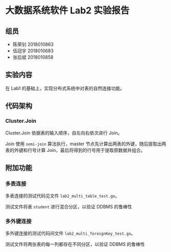 # 大数据系统软件 Lab2 实验报告

## 组员
+ 陈荣钊 2018010863
+ 伍冠宇 2018010683
+ 张后斌 2018010858

## 实验内容
在 Lab1 的基础上，实现分布式系统中对表的自然连接功能。

## 代码架构
### Cluster.Join
Cluster.Join 依据表的输入顺序，自左向右依次进行 Join。

Join 使用 `semi-join` 算法执行，master 节点先计算出两表的外键，随后提取出两表的外键和行号计算 Join，最后将得到的行号用于提取原数据并组合。

## 附加功能
### 多表连接
多表连接的测试代码见文件 `lab2_multi_table_test.go`。

测试文件将表 `student` 进行混合分区，以验证 DDBMS 的鲁棒性

### 多外键连接
多外键连接的测试代码间文件 `lab2_multi_foreignKey_test.go`。

测试文件将两张表的每一列都存在不同分区，以验证 DDBMS 的鲁棒性